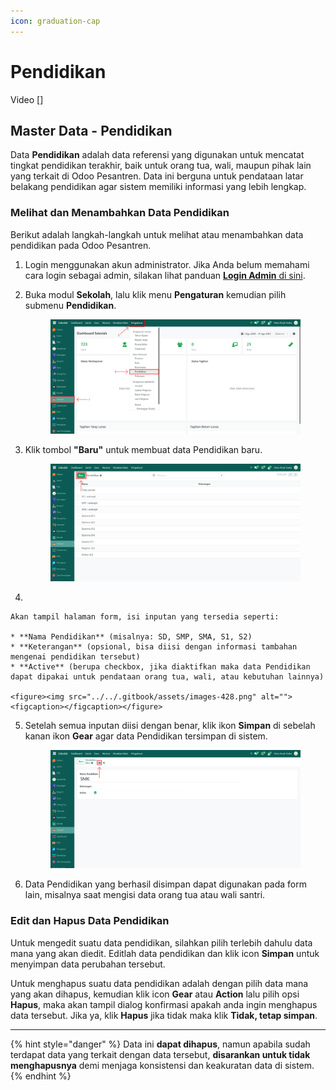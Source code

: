 ```yaml
---
icon: graduation-cap
---
```


# Pendidikan

Video \[]

## Master Data - Pendidikan

Data **Pendidikan** adalah data referensi yang digunakan untuk mencatat tingkat pendidikan terakhir, baik untuk orang tua, wali, maupun pihak lain yang terkait di Odoo Pesantren. Data ini berguna untuk pendataan latar belakang pendidikan agar sistem memiliki informasi yang lebih lengkap.

### Melihat dan Menambahkan Data Pendidikan

Berikut adalah langkah-langkah untuk melihat atau menambahkan data pendidikan pada Odoo Pesantren.

1. Login menggunakan akun administrator. Jika Anda belum memahami cara login sebagai admin, silakan lihat panduan [**Login Admin** di sini](../../panduan-login/login-admin.md).
2.  Buka modul **Sekolah**, lalu klik menu **Pengaturan** kemudian pilih submenu **Pendidikan**.

    <figure><img src="../../.gitbook/assets/images-426.png" alt=""><figcaption></figcaption></figure>


3.  Klik tombol **"Baru"** untuk membuat data Pendidikan baru.

    <figure><img src="../../.gitbook/assets/images-427.png" alt=""><figcaption></figcaption></figure>


4.

    Akan tampil halaman form, isi inputan yang tersedia seperti:

    * **Nama Pendidikan** (misalnya: SD, SMP, SMA, S1, S2)
    * **Keterangan** (opsional, bisa diisi dengan informasi tambahan mengenai pendidikan tersebut)
    * **Active** (berupa checkbox, jika diaktifkan maka data Pendidikan dapat dipakai untuk pendataan orang tua, wali, atau kebutuhan lainnya)

    <figure><img src="../../.gitbook/assets/images-428.png" alt=""><figcaption></figcaption></figure>


5.  Setelah semua inputan diisi dengan benar, klik ikon **Simpan** di sebelah kanan ikon **Gear** agar data Pendidikan tersimpan di sistem.

    <figure><img src="../../.gitbook/assets/images-429.png" alt=""><figcaption></figcaption></figure>


6. Data Pendidikan yang berhasil disimpan dapat digunakan pada form lain, misalnya saat mengisi data orang tua atau wali santri.

### Edit dan Hapus Data Pendidikan

Untuk mengedit suatu data pendidikan, silahkan pilih terlebih dahulu data mana yang akan diedit. Editlah data pendidikan dan klik icon **Simpan** untuk menyimpan data perubahan tersebut.

Untuk menghapus suatu data pendidikan adalah dengan pilih data mana yang akan dihapus, kemudian klik icon **Gear** atau **Action** lalu pilih opsi **Hapus**, maka akan tampil dialog konfirmasi apakah anda ingin menghapus data tersebut. Jika ya, klik **Hapus** jika tidak maka klik **Tidak, tetap simpan**.

***

{% hint style="danger" %}
Data ini **dapat dihapus**, namun apabila sudah terdapat data yang terkait dengan data tersebut, **disarankan untuk tidak menghapusnya** demi menjaga konsistensi dan keakuratan data di sistem.
{% endhint %}
